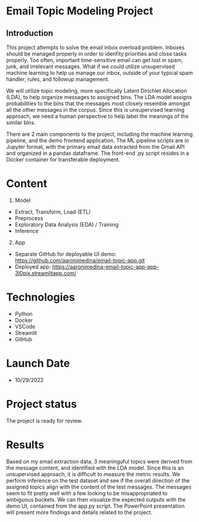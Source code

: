 # Email Topic Modeling Project

## Introduction
This project attempts to solve the email inbox overload problem. Inboxes should be managed properly in order to idenfity priorities and close tasks properly. Too often, important time-sensitive email can get lost in spam, junk, and irrelevant messages. What if we could utilize unsupervised machine learning to help us manage our inbox, outside of your typical spam handler, rules, and followup management.

We will utilize topic modeling, more specifically Latent Dirichlet Allocation (LDA), to help organize messages to assigned bins. The LDA model assigns probabilities to the bins that the messages most closely resemble amongst all the other messages in the corpus. Since this is unsupervised learning approach, we need a human perspective to help label the meanings of the similar bins. 

There are 2 main components to the project, including the machine learning pipeline, and the demo frontend application. The ML pipeline scripts are in Jupyter format, with the primary email data extracted from the Gmail API and organized in a pandas dataframe. The front-end .py script resides in a Docker container for transferable deployment.

# Content
1) Model
  - Extract, Transform, Load (ETL)
  - Preprocess
  - Exploratory Data Analysis (EDA) / Training
  - Inference
2) App
  - Separate GitHub for deployable UI demo: https://github.com/aaronjmedina/email-topic-app.git
  - Deployed app: https://aaronjmedina-email-topic-app-app-3l0pjx.streamlitapp.com/

# Technologies
- Python
- Docker
- VSCode
- Streamlit
- GitHub

# Launch Date
- 10/29/2022

# Project status 
The project is ready for review.

# Results
Based on my email extraction data, 3 meaninguful topics were derived from the message content, and identified with the LDA model. Since this is an unsupervised approach, it is difficult to measure the metric results. We perform inference on the test dataset and see if the overall direction of the assigned topics align with the content of the test messages. The messages seem to fit pretty well with a few looking to be misappropriated to ambiguous buckets.
We can then visualize the expected outputs with the demo UI, contained from the app.py script. The PowerPoint presentation will present more findings and details related to the project.
